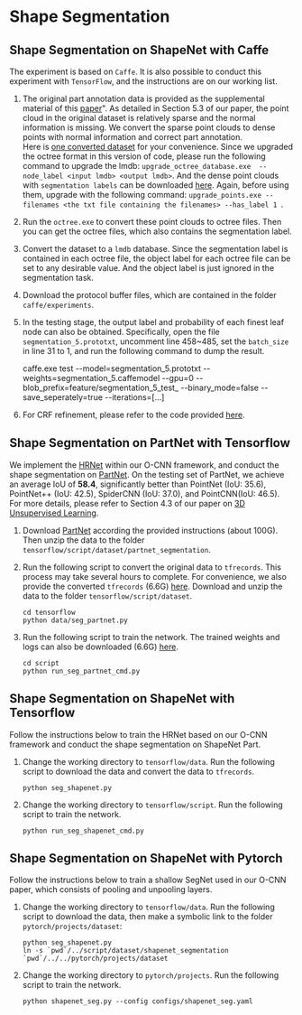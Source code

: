 # Shape Segmentation

## Shape Segmentation on ShapeNet with Caffe

The experiment is based on `Caffe`. 
It is also possible to conduct this experiment with `TensorFlow`, and the 
instructions are on our working list.


1. The original part annotation data is provided as the supplemental material of 
  this [paper](http://cs.stanford.edu/~ericyi/project_page/part_annotation/index.html)". 
  As detailed in Section 5.3 of our paper, the point cloud in the original dataset 
  is relatively sparse and the normal information is missing. 
  We convert the sparse point clouds to dense points with normal information and 
  correct part annotation.  
  Here is [one converted dataset](http://pan.baidu.com/s/1gfN5tPh) for your convenience. 
  Since we upgraded the octree format in this version of code, please run the 
  following command to upgrade the lmdb: 
  `upgrade_octree_database.exe  --node_label <input lmdb> <output lmdb>`. 
  And the dense point clouds with `segmentation labels` can be downloaded 
  [here](http://pan.baidu.com/s/1mieF2J2). 
  Again, before using them, upgrade with the following command: 
  `upgrade_points.exe --filenames <the txt file containing the filenames> --has_label 1 `.

2. Run the `octree.exe` to convert these point clouds to octree files. 
  Then you can get the octree files, which also contains the segmentation label.

3. Convert the dataset to a `lmdb` database. 
  Since the segmentation label is contained in each octree file, the object label 
  for each octree file can be set to any desirable value. 
  And the object label is just ignored in the segmentation task.

4. Download the protocol buffer files, which are contained in the folder `caffe/experiments`. 
  
5. In the testing stage, the output label and probability of each finest leaf node 
  can also be obtained. Specifically, 
  open the file `segmentation_5.prototxt`, uncomment line 458~485, 
  set the `batch_size` in line 31  to 1, and run the following command to dump the result.  

      caffe.exe test --model=segmentation_5.prototxt --weights=segmentation_5.caffemodel --gpu=0
      --blob_prefix=feature/segmentation_5_test_ --binary_mode=false --save_seperately=true --iterations=[...]


6. For CRF refinement, please refer to the code provided 
  [here](https://github.com/wang-ps/O-CNN/tree/master/densecrf).  


## Shape Segmentation on PartNet with Tensorflow

We implement the [HRNet](https://github.com/HRNet) within our O-CNN framework,
and conduct the shape segmentation on
[PartNet](https://github.com/daerduoCarey/partnet_dataset). On the testing set
of PartNet, we achieve an average IoU of **58.4**, significantly better than
PointNet (IoU: 35.6), PointNet++ (IoU: 42.5), SpiderCNN (IoU: 37.0), and
PointCNN(IoU: 46.5). For more details, please refer to Section 4.3 of our paper
on [3D Unsupervised Learning](https://arxiv.org/abs/2008.01068).


1. Download [PartNet](https://github.com/daerduoCarey/partnet_dataset) according
   the provided instructions (about 100G). Then unzip the data to the folder 
   `tensorflow/script/dataset/partnet_segmentation`.
   
2. Run the following script to convert the original data to `tfrecords`. This
   process may take several hours to complete. For convenience, we also provide
   the converted `tfrecords` (6.6G)
   [here](https://www.dropbox.com/s/wrkcns19htdxb6x/partnet.zip?dl=0). Download
   and unzip the data to the folder `tensorflow/script/dataset`.
    ```shell
    cd tensorflow
    python data/seg_partnet.py 
    ```

3. Run the following script to train the network. The trained weights and
   logs can also be downloaded (6.6G)
   [here](https://www.dropbox.com/s/wrkcns19htdxb6x/partnet.zip?dl=0).
    ```shell
    cd script
    python run_seg_partnet_cmd.py
    ```


## Shape Segmentation on ShapeNet with Tensorflow

Follow the instructions below to train the HRNet based on our O-CNN framework 
and conduct the shape segmentation on ShapeNet Part. 

1. Change the working directory to `tensorflow/data`. Run the following script
   to download the data and convert the data to `tfrecords`. 
    ```shell
    python seg_shapenet.py 
    ```

3. Change the working directory to `tensorflow/script`. Run the following script
   to train the network. 
    ```shell
    python run_seg_shapenet_cmd.py
    ```


## Shape Segmentation on ShapeNet with Pytorch

Follow the instructions below to train a shallow SegNet used in our O-CNN paper,
which consists of pooling and unpooling layers.

1. Change the working directory to `tensorflow/data`. Run the following script
   to download the data, then make a symbolic link to the folder
   `pytorch/projects/dataset`:
    ```shell
    python seg_shapenet.py 
    ln -s `pwd`/../script/dataset/shapenet_segmentation `pwd`/../../pytorch/projects/dataset
    ```

3. Change the working directory to `pytorch/projects`. Run the following script
   to train the network. 
    ```shell
    python shapenet_seg.py --config configs/shapenet_seg.yaml
    ```